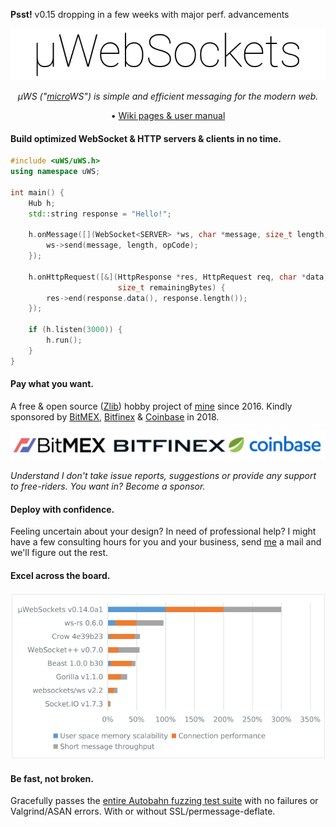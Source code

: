 **Psst!** v0.15 dropping in a few weeks with major perf. advancements

<div align="center">
<img src="misc/images/logo.png" />
    
*µWS ("[micro](https://en.wikipedia.org/wiki/Micro-)WS") is simple and efficient messaging for the modern web.*

• [Wiki pages & user manual](https://github.com/uNetworking/uWebSockets/wiki/User-manual-v0.14.x)

</div>

#### Build optimized WebSocket & HTTP servers & clients in no time.
```c++
#include <uWS/uWS.h>
using namespace uWS;

int main() {
    Hub h;
    std::string response = "Hello!";

    h.onMessage([](WebSocket<SERVER> *ws, char *message, size_t length, OpCode opCode) {
        ws->send(message, length, opCode);
    });

    h.onHttpRequest([&](HttpResponse *res, HttpRequest req, char *data, size_t length,
                        size_t remainingBytes) {
        res->end(response.data(), response.length());
    });

    if (h.listen(3000)) {
        h.run();
    }
}
```

#### Pay what you want.
A free & open source ([Zlib](LICENSE)) hobby project of [mine](https://github.com/alexhultman) since 2016. Kindly sponsored by [BitMEX](https://bitmex.com), [Bitfinex](https://bitfinex.com) & [Coinbase](https://www.coinbase.com/) in 2018.

<div align="center"><img src="misc/images/2018.png"/></div>

*Understand I don't take issue reports, suggestions or provide any support to free-riders. You want in? Become a sponsor.*

#### Deploy with confidence.
Feeling uncertain about your design? In need of professional help? I might have a few consulting hours for you and your business, send [me](https://github.com/alexhultman) a mail and we'll figure out the rest.

#### Excel across the board.
<div align="center"><img src="misc/images/overview.png"/></div>

#### Be fast, not broken.
Gracefully passes the [entire Autobahn fuzzing test suite](http://htmlpreview.github.io/?https://github.com/uNetworking/uWebSockets/blob/master/misc/autobahn/index.html) with no failures or Valgrind/ASAN errors. With or without SSL/permessage-deflate.
